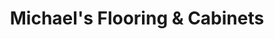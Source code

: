 ---
title: "Michael's Flooring & Cabinets"
url: /greenville/michaels-flooring-and-cabinets/
shop: flooring
---